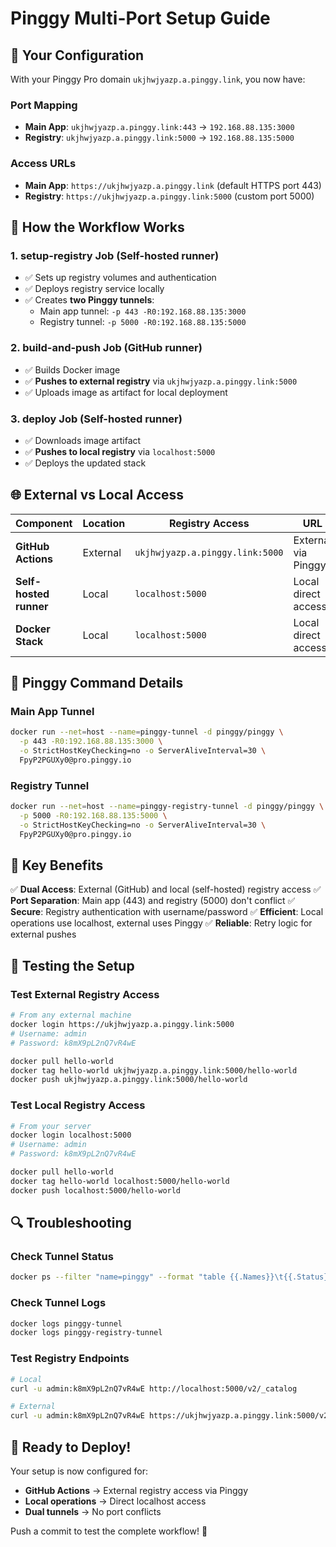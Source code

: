 # Pinggy Multi-Port Setup Guide

## 🎯 **Your Configuration**

With your Pinggy Pro domain `ukjhwjyazp.a.pinggy.link`, you now have:

### **Port Mapping**

- **Main App**: `ukjhwjyazp.a.pinggy.link:443` → `192.168.88.135:3000`
- **Registry**: `ukjhwjyazp.a.pinggy.link:5000` → `192.168.88.135:5000`

### **Access URLs**

- **Main App**: `https://ukjhwjyazp.a.pinggy.link` (default HTTPS port 443)
- **Registry**: `https://ukjhwjyazp.a.pinggy.link:5000` (custom port 5000)

## 🔄 **How the Workflow Works**

### **1. setup-registry Job** (Self-hosted runner)

- ✅ Sets up registry volumes and authentication
- ✅ Deploys registry service locally
- ✅ Creates **two Pinggy tunnels**:
  - Main app tunnel: `-p 443 -R0:192.168.88.135:3000`
  - Registry tunnel: `-p 5000 -R0:192.168.88.135:5000`

### **2. build-and-push Job** (GitHub runner)

- ✅ Builds Docker image
- ✅ **Pushes to external registry** via `ukjhwjyazp.a.pinggy.link:5000`
- ✅ Uploads image as artifact for local deployment

### **3. deploy Job** (Self-hosted runner)

- ✅ Downloads image artifact
- ✅ **Pushes to local registry** via `localhost:5000`
- ✅ Deploys the updated stack

## 🌐 **External vs Local Access**

| Component              | Location | Registry Access                 | URL                 |
| ---------------------- | -------- | ------------------------------- | ------------------- |
| **GitHub Actions**     | External | `ukjhwjyazp.a.pinggy.link:5000` | External via Pinggy |
| **Self-hosted runner** | Local    | `localhost:5000`                | Local direct access |
| **Docker Stack**       | Local    | `localhost:5000`                | Local direct access |

## 🔧 **Pinggy Command Details**

### **Main App Tunnel**

```bash
docker run --net=host --name=pinggy-tunnel -d pinggy/pinggy \
  -p 443 -R0:192.168.88.135:3000 \
  -o StrictHostKeyChecking=no -o ServerAliveInterval=30 \
  FpyP2PGUXy0@pro.pinggy.io
```

### **Registry Tunnel**

```bash
docker run --net=host --name=pinggy-registry-tunnel -d pinggy/pinggy \
  -p 5000 -R0:192.168.88.135:5000 \
  -o StrictHostKeyChecking=no -o ServerAliveInterval=30 \
  FpyP2PGUXy0@pro.pinggy.io
```

## 🎯 **Key Benefits**

✅ **Dual Access**: External (GitHub) and local (self-hosted) registry access
✅ **Port Separation**: Main app (443) and registry (5000) don't conflict
✅ **Secure**: Registry authentication with username/password
✅ **Efficient**: Local operations use localhost, external uses Pinggy
✅ **Reliable**: Retry logic for external pushes

## 🧪 **Testing the Setup**

### **Test External Registry Access**

```bash
# From any external machine
docker login https://ukjhwjyazp.a.pinggy.link:5000
# Username: admin
# Password: k8mX9pL2nQ7vR4wE

docker pull hello-world
docker tag hello-world ukjhwjyazp.a.pinggy.link:5000/hello-world
docker push ukjhwjyazp.a.pinggy.link:5000/hello-world
```

### **Test Local Registry Access**

```bash
# From your server
docker login localhost:5000
# Username: admin
# Password: k8mX9pL2nQ7vR4wE

docker pull hello-world
docker tag hello-world localhost:5000/hello-world
docker push localhost:5000/hello-world
```

## 🔍 **Troubleshooting**

### **Check Tunnel Status**

```bash
docker ps --filter "name=pinggy" --format "table {{.Names}}\t{{.Status}}\t{{.Ports}}"
```

### **Check Tunnel Logs**

```bash
docker logs pinggy-tunnel
docker logs pinggy-registry-tunnel
```

### **Test Registry Endpoints**

```bash
# Local
curl -u admin:k8mX9pL2nQ7vR4wE http://localhost:5000/v2/_catalog

# External
curl -u admin:k8mX9pL2nQ7vR4wE https://ukjhwjyazp.a.pinggy.link:5000/v2/_catalog
```

## 🚀 **Ready to Deploy!**

Your setup is now configured for:

- **GitHub Actions** → External registry access via Pinggy
- **Local operations** → Direct localhost access
- **Dual tunnels** → No port conflicts

Push a commit to test the complete workflow! 🎉
